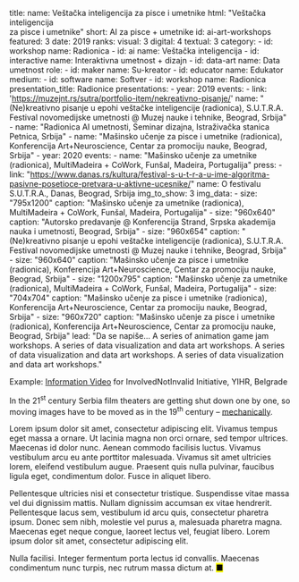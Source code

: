 title: 
    name: Veštačka inteligencija za pisce i umetnike
    html: "Veštačka inteligencija<br>za pisce i umetnike"
    short: AI za pisce + umetnike
id: ai-art-workshops
featured: 3
date: 2019
ranks:
    visual: 3
    digital: 4
    textual: 3
category: 
    - id: workshop
      name: Radionica
    - id: ai
      name: Veštačka inteligencija
    - id: interactive
      name: Interaktivna umetnost + dizajn
    - id: data-art
      name: Data umetnost
role:
    - id: maker
      name: Su-kreator
    - id: educator
      name: Edukator
medium:
    - id: software
      name: Softver
    - id: workshop
      name: Radionica
presentation_title: Radionice
presentations:
    - year: 2019
      events:
        - link: 'https://muzejnt.rs/sutra/portfolio-item/nekreativno-pisanje/'
          name: "(Ne)kreativno pisanje u epohi veštačke inteligencije (radionica), S.U.T.R.A. Festival novomedijske umetnosti @ Muzej nauke i tehnike, Beograd, Srbija"
        - name: "Radionica AI umetnosti, Seminar dizajna, Istraživačka stanica Petnica, Srbija"
        - name: "Mašinsko učenje za pisce i umetnike (radionica), Konferencija Art+Neuroscience, Centar za promociju nauke, Beograd, Srbija"
    - year: 2020
      events:
        - name: "Mašinsko učenje za umetnike (radionica), MultiMadeira + CoWork, Funšal, Madeira, Portugalija"
press:
    - link: "https://www.danas.rs/kultura/festival-s-u-t-r-a-u-ime-algoritma-pasivne-posetioce-pretvara-u-aktivne-ucesnike/"
      name: O festivalu S.U.T.R.A., Danas, Beograd, Srbija
img_to_show: 3
img_data:
    - size: "795x1200"
      caption: "Mašinsko učenje za umetnike (radionica), MultiMadeira + CoWork, Funšal, Madeira, Portugalija"
    - size: "960x640"
      caption: "Autorsko predavanje @ Konferencija Strand, Srpska akademija nauka i umetnosti, Beograd, Srbija"
    - size: "960x654"
      caption: "(Ne)kreativno pisanje u epohi veštačke inteligencije (radionica), S.U.T.R.A. Festival novomedijske umetnosti @ Muzej nauke i tehnike, Beograd, Srbija"
    - size: "960x640"
      caption: "Mašinsko učenje za pisce i umetnike (radionica), Konferencija Art+Neuroscience, Centar za promociju nauke, Beograd, Srbija"
    - size: "1200x795"
      caption: "Mašinsko učenje za umetnike (radionica), MultiMadeira + CoWork, Funšal, Madeira, Portugalija" 
    - size: "704x704"
      caption: "Mašinsko učenje za pisce i umetnike (radionica), Konferencija Art+Neuroscience, Centar za promociju nauke, Beograd, Srbija"
    - size: "960x720"
      caption: "Mašinsko učenje za pisce i umetnike (radionica), Konferencija Art+Neuroscience, Centar za promociju nauke, Beograd, Srbija"
lead: "Da se napiše... A series of animation game jam workshops. A series of data visualization and data art workshops. A series of data visualization and data art workshops. A series of data visualization and data art workshops."

Example: <a href='https://www.youtube.com/watch?v=T2PH3liBbpo' target='_blank'>Information Video</a> for InvolvedNotInvalid Initiative, YIHR, Belgrade

In the 21<sup>st</sup> century Serbia film theaters are getting shut down one by one, so moving images have to
be moved as in the 19<sup>th</sup> century – <a href='https://en.wikipedia.org/wiki/Precursors_of_film' target='_blank'>mechanically</a>.

Lorem ipsum dolor sit amet, consectetur adipiscing elit. Vivamus tempus eget massa a ornare. Ut lacinia magna non orci ornare, sed tempor ultrices. Maecenas id dolor nunc. Aenean commodo facilisis luctus. Vivamus vestibulum arcu eu ante porttitor malesuada. Vivamus sit amet ultricies lorem, eleifend vestibulum augue. Praesent quis nulla pulvinar, faucibus ligula eget, condimentum dolor. Fusce in aliquet libero.

Pellentesque ultricies nisi et consectetur tristique. Suspendisse vitae massa vel dui dignissim mattis. Nullam dignissim accumsan ex vitae hendrerit. Pellentesque lacus sem, vestibulum id arcu quis, consectetur pharetra ipsum. Donec sem nibh, molestie vel purus a, malesuada pharetra magna. Maecenas eget neque congue, laoreet lectus vel, feugiat libero. Lorem ipsum dolor sit amet, consectetur adipiscing elit.

Nulla facilisi. Integer fermentum porta lectus id convallis. Maecenas condimentum nunc turpis, nec rutrum massa dictum at. <mark>&#9632;</mark>